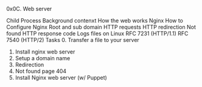 0x0C. Web server

Child Process
Background contenxt
How the web works
Nginx
How to Configure Nginx
Root and sub domain
HTTP requests
HTTP redirection
Not found HTTP response code
Logs files on Linux
RFC 7231 (HTTP/1.1)
RFC 7540 (HTTP/2)
Tasks
0. Transfer a file to your server
1. Install nginx web server
2. Setup a domain name
3. Redirection
4. Not found page 404
5. Install Nginx web server (w/ Puppet)

